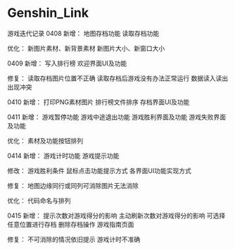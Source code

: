 # Genshin_Link
游戏迭代记录
0408
新增：
地图存档功能
读取存档功能

优化：
新图片素材、新背景素材
新图片大小、新窗口大小

0409
新增：
写入排行榜
欢迎界面UI及功能

修复：
读取存档图片位置不正确
读取存档后游戏没有办法正常运行
数据读入读出出现冲突

0410
新增：
打印PNG素材图片
排行榜文件排序
存档界面UI及功能

0411
新增：
游戏暂停功能
游戏中途退出功能
游戏胜利界面及功能
游戏失败界面及功能

优化：
素材及功能按钮排列

0414
新增：
游戏计时功能
游戏提示功能

修改：
游戏胜利条件
鼠标点击功能提示方式
各界面UI功能实现方式

修复：
地图边缘同行或同列可消除图片无法消除

优化：
代码命名与排列

0415
新增：
提示次数对游戏得分的影响
主动刷新次数对游戏得分的影响
可选择任意位置进行存档
删除存档操作
游戏指南页面

修复：
不可消除的情况依旧提示
游戏计时不准确
